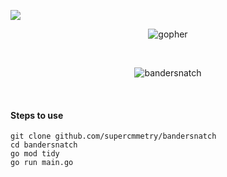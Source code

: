 
<a href="https://documenter.getpostman.com/view/7086087/SzS8rjbV?version=latest"><img src="https://img.shields.io/badge/-Documentation-black?logo=postman"></a>
<p align="center"><img src="https://i.ibb.co/5xcNxBK/gopher.png" alt="gopher"></p>
<br>
<p align="center"><img src="https://i.ibb.co/Pr917y2/bandersnatch.png" alt="bandersnatch" border="0"></p>
<br>
<h4> Steps to use </h4>



`git clone github.com/supercmmetry/bandersnatch`
<br>
`cd bandersnatch`
<br>
`go mod tidy`
<br>
`go run main.go`

